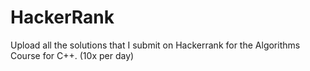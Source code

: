 # HackerRank
Upload all the solutions that I submit on Hackerrank for the Algorithms Course for C++. (10x per day)
